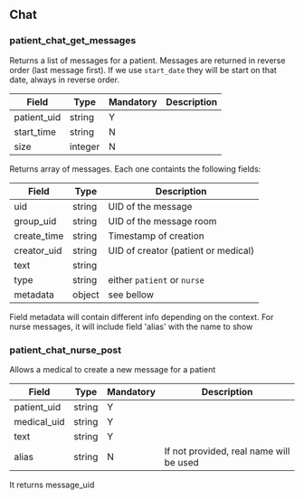 
## Chat

### patient_chat_get_messages

Returns a list of messages for a patient.
Messages are returned in reverse order (last message first). If we use `start_date` they will be start on that date, always in reverse order.

|Field|Type|Mandatory|Description
|---|---|---|---
|patient_uid|string|Y|
|start_time|string|N
|size|integer|N

Returns array of messages. Each one containts the following fields:

|Field|Type|Description
|---|---|---
|uid|string|UID of the message
|group_uid|string|UID of the message room
|create_time|string|Timestamp of creation
|creator_uid|string|UID of creator (patient or medical)
|text|string|
|type|string|either `patient` or `nurse`
|metadata|object|see bellow

Field metadata will contain different info depending on the context.
For nurse messages, it will include field 'alias' with the name to show


### patient_chat_nurse_post

Allows a medical to create a new message for a patient

|Field|Type|Mandatory|Description
|---|---|---|---
|patient_uid|string|Y|
|medical_uid|string|Y|
|text|string|Y|
|alias|string|N|If not provided, real name will be used

It returns message_uid
